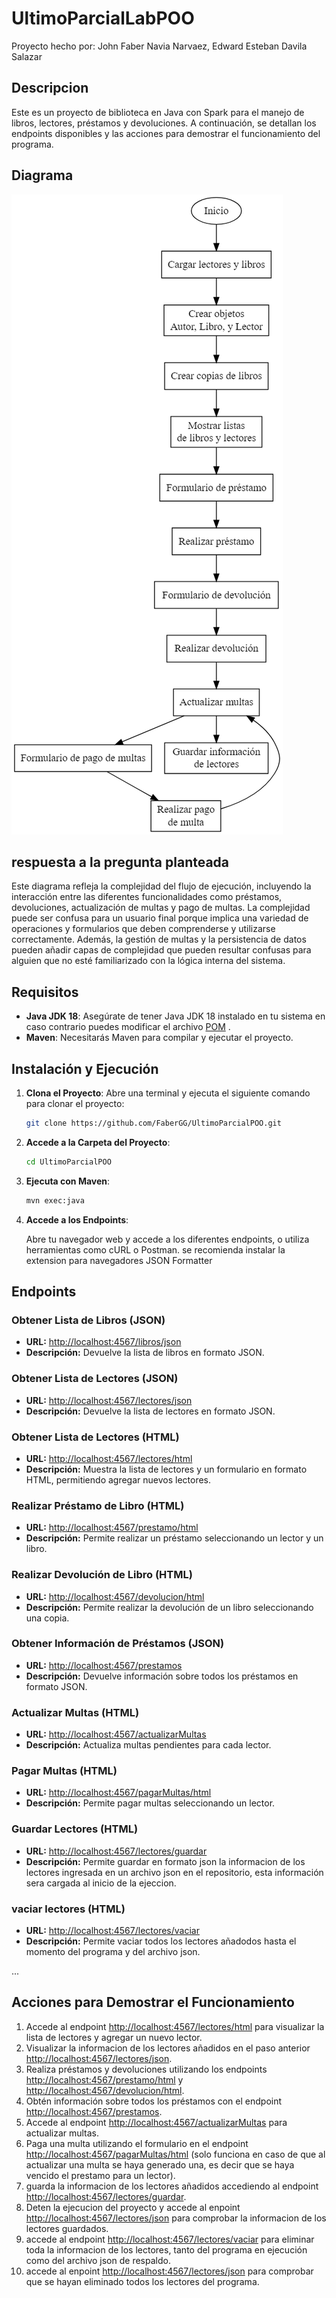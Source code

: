 # UltimoParcialLabPOO
Proyecto hecho por:
  John Faber Navia Narvaez, Edward Esteban Davila Salazar

## Descripcion
Este es un proyecto de biblioteca en Java con Spark para el manejo de libros, lectores, préstamos y devoluciones. A continuación, se detallan los endpoints disponibles y las acciones para demostrar el funcionamiento del programa.

## Diagrama

![Diagrama de Proceso](https://github.com/FaberGG/UltimoParcialPOO/blob/main/Diagrama%20de%20proceso.png)
## respuesta a la pregunta planteada
Este diagrama refleja la complejidad del flujo de ejecución, incluyendo la interacción entre las diferentes funcionalidades como préstamos, devoluciones, actualización de multas y pago de multas. La complejidad puede ser confusa para un usuario final porque implica una variedad de operaciones y formularios que deben comprenderse y utilizarse correctamente. Además, la gestión de multas y la persistencia de datos pueden añadir capas de complejidad que pueden resultar confusas para alguien que no esté familiarizado con la lógica interna del sistema.
## Requisitos

- **Java JDK 18**: Asegúrate de tener Java JDK 18 instalado en tu sistema en caso contrario puedes modificar el archivo [POM](UltimoParcialPOO/pom.xml)
.
- **Maven**: Necesitarás Maven para compilar y ejecutar el proyecto.

## Instalación y Ejecución

1. **Clona el Proyecto**: Abre una terminal y ejecuta el siguiente comando para clonar el proyecto:

    ```bash
    git clone https://github.com/FaberGG/UltimoParcialPOO.git
    ```

2. **Accede a la Carpeta del Proyecto**:

    ```bash
    cd UltimoParcialPOO
    ```

3. **Ejecuta con Maven**:

    ```bash
    mvn exec:java
    ```

4. **Accede a los Endpoints**:

   Abre tu navegador web y accede a los diferentes endpoints, o utiliza herramientas como cURL o Postman.
   se recomienda instalar la extension para navegadores JSON Formatter
## Endpoints

### Obtener Lista de Libros (JSON)

- **URL:** [http://localhost:4567/libros/json](http://localhost:4567/libros/json)
- **Descripción:** Devuelve la lista de libros en formato JSON.

### Obtener Lista de Lectores (JSON)

- **URL:** [http://localhost:4567/lectores/json](http://localhost:4567/lectores/json)
- **Descripción:** Devuelve la lista de lectores en formato JSON.

### Obtener Lista de Lectores (HTML)

- **URL:** [http://localhost:4567/lectores/html](http://localhost:4567/lectores/html)
- **Descripción:** Muestra la lista de lectores y un formulario en formato HTML, permitiendo agregar nuevos lectores.

### Realizar Préstamo de Libro (HTML)

- **URL:** [http://localhost:4567/prestamo/html](http://localhost:4567/prestamo/html)
- **Descripción:** Permite realizar un préstamo seleccionando un lector y un libro.

### Realizar Devolución de Libro (HTML)

- **URL:** [http://localhost:4567/devolucion/html](http://localhost:4567/devolucion/html)
- **Descripción:** Permite realizar la devolución de un libro seleccionando una copia.

### Obtener Información de Préstamos (JSON)

- **URL:** [http://localhost:4567/prestamos](http://localhost:4567/prestamos)
- **Descripción:** Devuelve información sobre todos los préstamos en formato JSON.

### Actualizar Multas (HTML)

- **URL:** [http://localhost:4567/actualizarMultas](http://localhost:4567/actualizarMultas)
- **Descripción:** Actualiza multas pendientes para cada lector.

### Pagar Multas (HTML)

- **URL:** [http://localhost:4567/pagarMultas/html](http://localhost:4567/pagarMultas/html)
- **Descripción:** Permite pagar multas seleccionando un lector.

### Guardar Lectores (HTML)

- **URL:** [http://localhost:4567/lectores/guardar](http://localhost:4567/lectores/guardar)
- **Descripción:** Permite guardar en formato json la informacion de los lectores ingresada en un archivo json en el repositorio, esta información sera cargada al inicio de la ejeccion.

### vaciar lectores (HTML)

- **URL:** [http://localhost:4567/lectores/vaciar](http://localhost:4567/lectores/vaciar)
- **Descripción:** Permite vaciar todos los lectores añadodos hasta el momento del programa y del archivo json.



...

## Acciones para Demostrar el Funcionamiento

1. Accede al endpoint [http://localhost:4567/lectores/html](http://localhost:4567/lectores/html) para visualizar la lista de lectores y agregar un nuevo lector.
2. Visualizar la informacion de los lectores añadidos en el paso anterior [http://localhost:4567/lectores/json](http://localhost:4567/lectores/json).
3. Realiza préstamos y devoluciones utilizando los endpoints [http://localhost:4567/prestamo/html](http://localhost:4567/prestamo/html) y [http://localhost:4567/devolucion/html](http://localhost:4567/devolucion/html).
4. Obtén información sobre todos los préstamos con el endpoint [http://localhost:4567/prestamos](http://localhost:4567/prestamos).
5. Accede al endpoint [http://localhost:4567/actualizarMultas](http://localhost:4567/actualizarMultas) para actualizar multas.
6. Paga una multa utilizando el formulario en el endpoint [http://localhost:4567/pagarMultas/html](http://localhost:4567/pagarMultas/html) (solo funciona en caso de que al actualizar una multa se haya generado una, es decir que se haya vencido el prestamo para un lector).
7. guarda la informacion de los lectores añadidos accediendo al endpoint [http://localhost:4567/lectores/guardar](http://localhost:4567/lectores/guardar).
8. Deten la ejecucion del proyecto y accede al enpoint [http://localhost:4567/lectores/json](http://localhost:4567/lectores/json) para comprobar la informacion de los lectores guardados.
9. accede al endpoint [http://localhost:4567/lectores/vaciar](http://localhost:4567/lectores/vaciar) para eliminar toda la informacion de los lectores, tanto del programa en ejecución como del archivo json de respaldo.
10. accede al enpoint [http://localhost:4567/lectores/json](http://localhost:4567/lectores/json) para comprobar que se hayan eliminado todos los lectores del programa.




